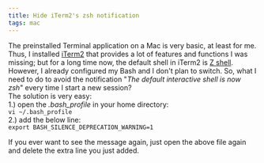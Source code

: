 ```yaml
---
title: Hide iTerm2's zsh notification
tags: mac
---
```

The preinstalled Terminal application on a Mac is very basic, at least for me. Thus, I installed [iTerm2](https://iterm2.com/) that provides a lot of features and functions I was missing; but for a long time now, the default shell in iTerm2 is [Z shell](https://en.wikpedia.org/wiki/Z_shell). However, I already configured my Bash and I don't plan to switch. So, what I need to do to avoid the notification "_The default interactive shell is now zsh_" every time I start a new session?  
The solution is very easy:  
1.) open the _.bash_profile_ in your home directory:  
```vi ~/.bash_profile ```  
2.) add the below line:  
```export BASH_SILENCE_DEPRECATION_WARNING=1```  

If you ever want to see the message again, just open the above file again and delete the extra line you just added.